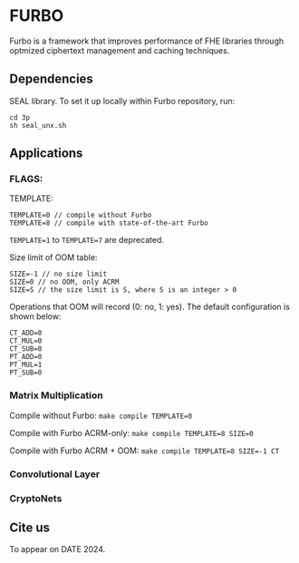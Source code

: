 # FURBO

Furbo is a framework that improves performance of FHE libraries through optmized ciphertext management and caching techniques.

## Dependencies

SEAL library. To set it up locally within Furbo repository, run:
```
cd 3p
sh seal_unx.sh
```

## Applications

### FLAGS:

TEMPLATE:
```
TEMPLATE=0 // compile without Furbo
TEMPLATE=8 // compile with state-of-the-art Furbo
```
`TEMPLATE=1` to `TEMPLATE=7` are deprecated.

Size limit of OOM table:
```
SIZE=-1 // no size limit
SIZE=0 // no OOM, only ACRM
SIZE=S // the size limit is S, where S is an integer > 0
```

Operations that OOM will record (0: no, 1: yes). The default configuration is shown below:
```
CT_ADD=0
CT_MUL=0
CT_SUB=0
PT_ADD=0
PT_MUL=1
PT_SUB=0
```

### Matrix Multiplication

Compile without Furbo:
`make compile TEMPLATE=0`

Compile with Furbo ACRM-only:
`make compile TEMPLATE=8 SIZE=0`

Compile with Furbo ACRM + OOM:
`make compile TEMPLATE=8 SIZE=-1 CT`

### Convolutional Layer

### CryptoNets



## Cite us

To appear on DATE 2024.